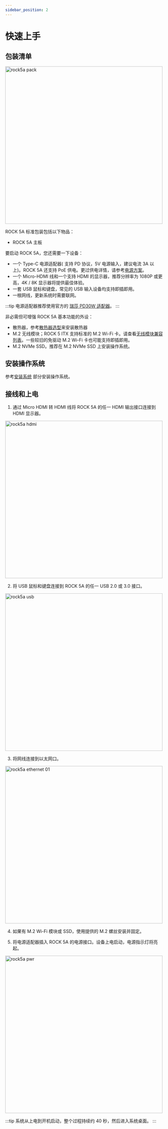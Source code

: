 ```yaml
---
sidebar_position: 2
---
```


# 快速上手

## 包装清单

<img src="/img/rock5a/rock5a-package.webp" width="500" alt="rock5a pack" />

ROCK 5A 标准包装包括以下物品：

- ROCK 5A 主板

要启动 ROCK 5A，您还需要一下设备：

- 一个 Type-C 电源适配器( 支持 PD 协议，5V 电源输入，建议电流 3A 以上)。ROCK 5A 还支持 PoE 供电。更过供电详情，请参考[电源方案](./power-supply)。
- 一个 Micro-HDMI 线和一个支持 HDMI 的显示器，推荐分辨率为 1080P 或更高，4K / 8K 显示器将提供最佳体验。
- 一套 USB 鼠标和键盘，常见的 USB 输入设备均支持即插即用。
- 一根网线，更新系统时需要联网。

:::tip
电源适配器推荐使用官方的 [瑞莎 PD30W 适配器](https://radxa.com/products/accessories/power-pd-30w/)。
:::

非必需但可增强 ROCK 5A 基本功能的外设：

- 散热器，参考[散热器选型](./interface-usage/fan)来安装散热器
- M.2 无线模块；ROCK 5 ITX 支持标准的 M.2 Wi-Fi 卡。请查看[无线模块兼容列表](./interface-usage/pcie-e-key#wifi--bt-支持模块列表)。一些较旧的免驱动 M.2 Wi-Fi 卡也可能支持即插即用。
- M.2 NVMe SSD。推荐在 M.2 NVMe SSD 上安装操作系统。

## 安装操作系统

参考[安装系统](./install-os/) 部分安装操作系统。

## 接线和上电

1. 通过 Micro HDMI 转 HDMI 线将 ROCK 5A 的任一 HDMI 输出接口连接到 HDMI 显示器。

<img src="/img/rock5a/rock5a_hdmi.webp" width="500" alt="rock5a hdmi" />

2. 将 USB 鼠标和键盘连接到 ROCK 5A 的任一 USB 2.0 或 3.0 接口。

<img src="/img/rock5a/rock5a_usb.webp" width="500" alt="rock5a usb" />

3. 将网线连接到以太网口。

<img src="/img/rock5a/rock5a_ethernet_01.webp" width="500" alt="rock5a ethernet 01" />

4. 如果有 M.2 Wi-Fi 模块或 SSD，使用提供的 M.2 螺丝安装并固定。

5. 将电源适配器插入 ROCK 5A 的电源接口。设备上电启动，电源指示灯将亮起。

<img src="/img/rock5a/rock5a_power.webp" alt="rock5a pwr" width="500" />

:::tip
系统从上电到开机启动，整个过程持续约 40 秒，然后进入系统桌面。
:::
